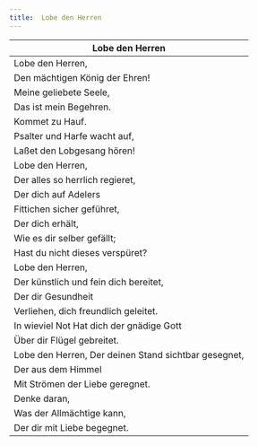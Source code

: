 ```yaml
---
title:  Lobe den Herren
---
```


| Lobe den Herren                                      |
|------------------------------------------------------|
| Lobe den Herren,                                     |
| Den mächtigen König der Ehren!                       |
| Meine geliebete Seele,                               |
| Das ist mein Begehren.                               |
| Kommet zu Hauf.                                      |
| Psalter und Harfe wacht auf,                         |
| Laßet den Lobgesang hören!                           |
| Lobe den Herren,                                     |
| Der alles so herrlich regieret,                      |
| Der dich auf Adelers                                 |
| Fittichen sicher geführet,                           |
| Der dich erhält,                                     |
| Wie es dir selber gefällt;                           |
| Hast du nicht dieses verspüret?                      |
| Lobe den Herren,                                     |
| Der künstlich und fein dich bereitet,                |
| Der dir Gesundheit                                   |
| Verliehen, dich freundlich geleitet.                 |
| In wieviel Not Hat dich der gnädige Gott             |
| Über dir Flügel gebreitet.                           |
| Lobe den Herren, Der deinen Stand sichtbar gesegnet, |
| Der aus dem Himmel                                   |
| Mit Strömen der Liebe geregnet.                      |
| Denke daran,                                         |
| Was der Allmächtige kann,                            |
| Der dir mit Liebe begegnet.                          |

